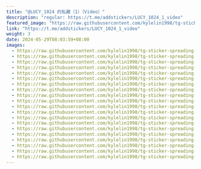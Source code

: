 ```yaml
---
title: "@LUCY_1024 的私藏（1）（Video）"
description: "regular: https://t.me/addstickers/LUCY_1024_1_video"
featured_image: "https://raw.githubusercontent.com/kylelin1998/tg-sticker-spreading-worldwide-images/main/img/b43c534a-3163-48dc-b178-c55f9c23bf93.jpg"
link: "https://t.me/addstickers/LUCY_1024_1_video"
weight: 3
date: 2024-05-29T08:03:59+08:00
images:
  - https://raw.githubusercontent.com/kylelin1998/tg-sticker-spreading-worldwide-images/main/img/b43c534a-3163-48dc-b178-c55f9c23bf93.jpg
  - https://raw.githubusercontent.com/kylelin1998/tg-sticker-spreading-worldwide-images/main/img/ca11df37-5302-49de-af20-e9f36a5e7aae.jpg
  - https://raw.githubusercontent.com/kylelin1998/tg-sticker-spreading-worldwide-images/main/img/1b0c5bf8-a869-48ad-9684-8643cf1e20d4.jpg
  - https://raw.githubusercontent.com/kylelin1998/tg-sticker-spreading-worldwide-images/main/img/92d56295-8b6c-4386-8ec1-a69b2e895a51.jpg
  - https://raw.githubusercontent.com/kylelin1998/tg-sticker-spreading-worldwide-images/main/img/ee300236-0561-4455-aabb-cd41fc5ac969.jpg
  - https://raw.githubusercontent.com/kylelin1998/tg-sticker-spreading-worldwide-images/main/img/3ee18c9b-80bd-41a4-a42a-3a170f06a870.jpg
  - https://raw.githubusercontent.com/kylelin1998/tg-sticker-spreading-worldwide-images/main/img/b521abd8-fd84-4d9c-8b23-9514aab03819.jpg
  - https://raw.githubusercontent.com/kylelin1998/tg-sticker-spreading-worldwide-images/main/img/8e3ca06b-d85e-4e02-b00a-1fd08233eab6.jpg
  - https://raw.githubusercontent.com/kylelin1998/tg-sticker-spreading-worldwide-images/main/img/41a5a026-0fdc-47a7-ba22-9571c9345a3e.jpg
  - https://raw.githubusercontent.com/kylelin1998/tg-sticker-spreading-worldwide-images/main/img/a7e55e1e-d0e9-406f-94e0-13290166ff65.jpg
  - https://raw.githubusercontent.com/kylelin1998/tg-sticker-spreading-worldwide-images/main/img/23f6ea50-011c-4ff0-8ff6-538fd31ffdbc.jpg
  - https://raw.githubusercontent.com/kylelin1998/tg-sticker-spreading-worldwide-images/main/img/f8704b6c-8113-4e7a-8446-4834c600405c.jpg
  - https://raw.githubusercontent.com/kylelin1998/tg-sticker-spreading-worldwide-images/main/img/357596f4-d7ed-4064-8122-b8508cc6feac.jpg
  - https://raw.githubusercontent.com/kylelin1998/tg-sticker-spreading-worldwide-images/main/img/e38769ec-d826-4a3d-9846-ad2d3db8a37c.jpg
  - https://raw.githubusercontent.com/kylelin1998/tg-sticker-spreading-worldwide-images/main/img/87b21a6e-b06e-461e-875f-371369c5f13d.jpg
  - https://raw.githubusercontent.com/kylelin1998/tg-sticker-spreading-worldwide-images/main/img/13fb57eb-bbb4-40c9-9ed6-255fca48b838.jpg
  - https://raw.githubusercontent.com/kylelin1998/tg-sticker-spreading-worldwide-images/main/img/a24f373f-38f8-462b-8833-5c48fb98b1bf.jpg
  - https://raw.githubusercontent.com/kylelin1998/tg-sticker-spreading-worldwide-images/main/img/554d1da0-fe4f-465e-acd1-573c6f2a8fdd.jpg
  - https://raw.githubusercontent.com/kylelin1998/tg-sticker-spreading-worldwide-images/main/img/872bd37a-e627-4299-9b40-64e6c673201d.jpg
  - https://raw.githubusercontent.com/kylelin1998/tg-sticker-spreading-worldwide-images/main/img/f4e0830a-bd2b-4ead-8429-e59132adbcfb.jpg
---
```

